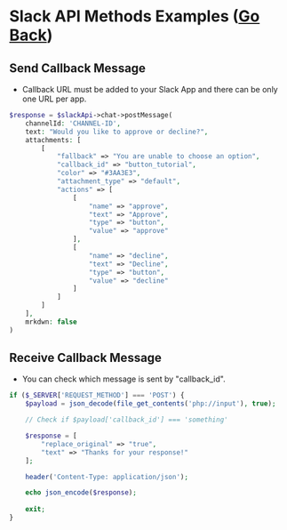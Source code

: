 # Slack API Methods Examples ([Go Back](../README.md))

## Send Callback Message

- Callback URL must be added to your Slack App and there can be only one URL per app.

```php
$response = $slackApi->chat->postMessage(
    channelId: 'CHANNEL-ID',
    text: "Would you like to approve or decline?",
    attachments: [
        [
            "fallback" => "You are unable to choose an option",
            "callback_id" => "button_tutorial",
            "color" => "#3AA3E3",
            "attachment_type" => "default",
            "actions" => [
                [
                    "name" => "approve",
                    "text" => "Approve",
                    "type" => "button",
                    "value" => "approve"
                ],
                [
                    "name" => "decline",
                    "text" => "Decline",
                    "type" => "button",
                    "value" => "decline"
                ]
            ]
        ]
    ],
    mrkdwn: false
)
```

## Receive Callback Message

- You can check which message is sent by "callback_id".

```php
if ($_SERVER['REQUEST_METHOD'] === 'POST') {
    $payload = json_decode(file_get_contents('php://input'), true);

    // Check if $payload['callback_id'] === 'something'

    $response = [
        "replace_original" => "true",
        "text" => "Thanks for your response!"
    ];

    header('Content-Type: application/json');

    echo json_encode($response);
    
    exit;
}
```